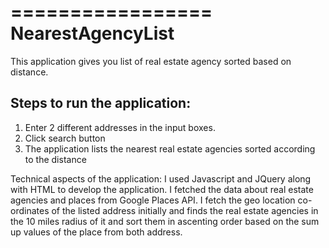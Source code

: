 =================
NearestAgencyList
=================

This application gives you list of real estate agency sorted based on distance. 

Steps to run the application:
-----------------------------
1. Enter 2 different addresses in the input boxes. 
2. Click search button 
3. The application lists the nearest real estate agencies sorted according to the distance

Technical aspects of the application:
I used Javascript and JQuery along with HTML to develop the application. I fetched the data about real estate agencies and places from Google Places API. I fetch the geo location co-ordinates of the listed address initially and finds the real estate agencies in the 10 miles radius of it and sort them in ascenting order based on the sum up values of the place from both address.
